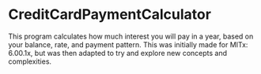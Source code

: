 # CreditCardPaymentCalculator
This program calculates how much interest you will pay in a year, based on your balance, rate, and payment pattern. This was initially made for MITx: 6.00.1x, but was then adapted to try and explore new concepts and complexities.
